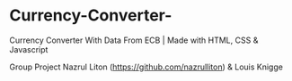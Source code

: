 # Currency-Converter-
Currency Converter With Data From ECB | Made with HTML, CSS & Javascript

Group Project Nazrul Liton (https://github.com/nazrulliton) &amp; Louis Knigge
